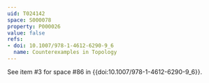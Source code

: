 ```yaml
---
uid: T024142
space: S000078
property: P000026
value: false
refs:
- doi: 10.1007/978-1-4612-6290-9_6
  name: Counterexamples in Topology
---
```


See item #3 for space #86 in {{doi:10.1007/978-1-4612-6290-9_6}}.
